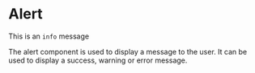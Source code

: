 <script lang="ts" setup>
import Alert from '@cypress-design/vue-alert'
</script>

# Alert

<DemoWrapper>
	<Alert>
		This is an <code>info</code> message
		<template #body>
			<p>This is the body of the alert.</p>
		</template>
	</Alert>
</DemoWrapper>

The alert component is used to display a message to the user. It can be used to display a success, warning or error message.
